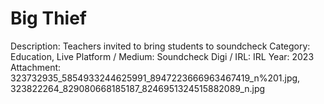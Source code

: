 # Big Thief

Description: Teachers invited to bring students to soundcheck
Category: Education, Live
Platform / Medium: Soundcheck
Digi / IRL: IRL
Year: 2023
Attachment: 323732935_5854933244625991_8947223666963467419_n%201.jpg, 323822264_829080668185187_8246951324515882089_n.jpg